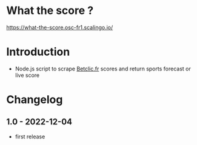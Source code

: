 # What the score ?

https://what-the-score.osc-fr1.scalingo.io/

# Introduction

- Node.js script to scrape [Betclic.fr](https://www.betclic.fr/) scores and return sports forecast or live score

# Changelog

## **1.0** - 2022-12-04
- first release